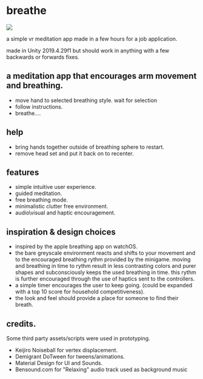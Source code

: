 # breathe

![](breathe_preview.gif)

a simple vr meditation app made in a few hours for a job application.

made in Unity 2019.4.29f1 but should work in anything with a few backwards or forwards fixes.

a meditation app that encourages arm movement and breathing.
-------------

- move hand to selected breathing style. wait for selection
- follow instructions.
- breathe....


help
-----
- bring hands together outside of breathing sphere to restart.
- remove head set and put it back on to recenter.


features
-----
- simple intuitive user experience.
- guided meditation.
- free breathing mode.
- minimalistic clutter free environment.
- audio\visual and haptic encouragement.


inspiration & design choices
-----
- inspired by the apple breathing app on watchOS.
- the bare greyscale environment reacts and shifts to your movement and to the encouraged breathing rythm provided by the minigame. moving and breathing in time to rythm result in less contrasting colors and purer shapes and subconsciously keeps the used breathing in time. this rythm is further encouraged through the use of haptics sent to the controllers.
- a simple timer encourages the user to keep going. (could be expanded with a top 10 score for household competitiveness).
- the look and feel should provide a place for someone to find their breath.


credits.
-------------
Some third party assets/scripts were used in prototyping.
- Keijiro Noiseball for vertex displacement.
- Demigrant DoTween for tweens/animations.
- Material Design for UI and Sounds.
- Bensound.com for "Relaxing" audio track used as background music
